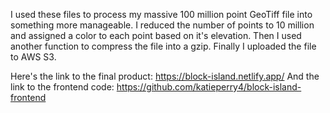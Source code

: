 I used these files to process my massive 100 million point GeoTiff file into something more manageable.
I reduced the number of points to 10 million and assigned a color to each point based on it's elevation.
Then I used another function to compress the file into a gzip.
Finally I uploaded the file to AWS S3.

Here's the link to the final product: https://block-island.netlify.app/
And the link to the frontend code: https://github.com/katieperry4/block-island-frontend
